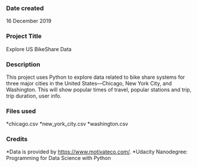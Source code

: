 ### Date created
16 December 2019

### Project Title
Explore US BikeShare Data

### Description
This project uses Python to explore data related to bike share systems for three major cities in the United States—Chicago, New York City, and Washington. This will show popular times of travel, popular stations and trip, trip duration, user info.

### Files used
*chicago.csv
*new_york_city.csv
*washington.csv

### Credits
*Data is provided by https://www.motivateco.com/.
*Udacity Nanodegree: Programming for Data Science with Python

